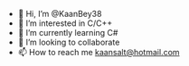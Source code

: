 - 👋 Hi, I’m @KaanBey38
- 👀 I’m interested in C/C++
- 🌱 I’m currently learning C#
- 💞️ I’m looking to collaborate
- 📫 How to reach me  kaansalt@hotmail.com

<!---
KaanBey38/KaanBey38 is a ✨ special ✨ repository because its `README.md` (this file) appears on your GitHub profile.
You can click the Preview link to take a look at your changes.
--->
